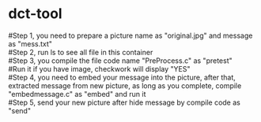 # dct-tool
#Step 1, you need to prepare a picture name as "original.jpg" and message as "mess.txt"  
#Step 2, run ls to see all file in this container  
#Step 3, you compile the file code name "PreProcess.c" as "pretest"  
#Run it if you have image, checkwork will display "YES"  
#Step 4, you need to embed your message into the picture, after that, extracted message from new picture, as long as you complete, compile "embedmessage.c" as "embed" and run it  
#Step 5, send your new picture after hide message by compile code as "send"  
